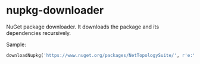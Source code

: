 # nupkg-downloader
NuGet package downloader. It downloads the package and its dependencies recursively.

Sample:
```python
downloadNupkg('https://www.nuget.org/packages/NetTopologySuite/', r'e:\')
```